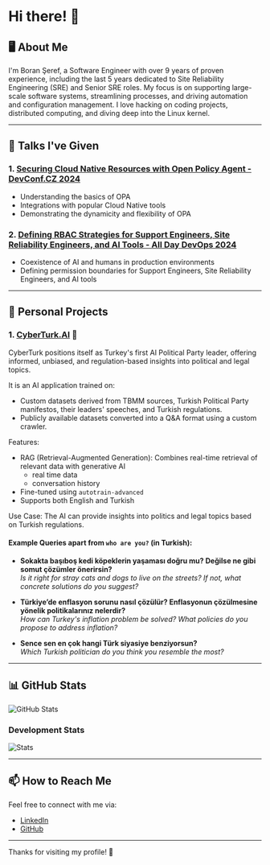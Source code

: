 # Hi there! 👋

## 🖥️ About Me
I'm Boran Şeref, a Software Engineer with over 9 years of proven experience, including the last 5 years dedicated to Site Reliability Engineering (SRE) and Senior SRE roles. My focus is on supporting large-scale software systems, streamlining processes, and driving automation and configuration management. I love hacking on coding projects, distributed computing, and diving deep into the Linux kernel.

---

## 🎤 Talks I've Given

### 1. [Securing Cloud Native Resources with Open Policy Agent - DevConf.CZ 2024](https://www.youtube.com/watch?v=PpM_L0nPQuU&ab_channel=DevConf)

- Understanding the basics of OPA
- Integrations with popular Cloud Native tools
- Demonstrating the dynamicity and flexibility of OPA

### 2. [Defining RBAC Strategies for Support Engineers, Site Reliability Engineers, and AI Tools - All Day DevOps 2024](https://event.alldaydevops.com/hub/events/1a51349d-007d-4e3b-994e-814bc68718e9/sessions/8fe64f98-b1a1-4f9f-905b-1eb5173c2260)

- Coexistence of AI and humans in production environments
- Defining permission boundaries for Support Engineers, Site Reliability Engineers, and AI tools

---

## 🌟 Personal Projects

### 1. [CyberTurk.AI](https://cyberturk.ai) 🔧

CyberTurk positions itself as Turkey's first AI Political Party leader, offering informed, unbiased, and regulation-based insights into political and legal topics.

It is an AI application trained on:
- Custom datasets derived from TBMM sources, Turkish Political Party manifestos, their leaders' speeches, and Turkish regulations.
- Publicly available datasets converted into a Q&A format using a custom crawler.

Features:
- RAG (Retrieval-Augmented Generation): Combines real-time retrieval of relevant data with generative AI
  - real time data
  - conversation history
- Fine-tuned using `autotrain-advanced`
- Supports both English and Turkish

Use Case: The AI can provide insights into politics and legal topics based on Turkish regulations.

#### Example Queries apart from `who are you?` (in Turkish):
- **Sokakta başıboş kedi köpeklerin yaşaması doğru mu? Değilse ne gibi somut çözümler önerirsin?**  
  *Is it right for stray cats and dogs to live on the streets? If not, what concrete solutions do you suggest?*

- **Türkiye’de enflasyon sorunu nasıl çözülür? Enflasyonun çözülmesine yönelik politikalarınız nelerdir?**  
  *How can Turkey's inflation problem be solved? What policies do you propose to address inflation?*

- **Sence sen en çok hangi Türk siyasiye benziyorsun?**  
  *Which Turkish politician do you think you resemble the most?*
  
---

## 📊 GitHub Stats

![GitHub Stats](https://github-readme-stats.vercel.app/api?username=boranx&show_icons=true&theme=radical)

### Development Stats
![Stats](https://github-readme-stats.vercel.app/api/wakatime?username=boranx&cache_seconds=60)

---

## 📫 How to Reach Me
Feel free to connect with me via:
- [LinkedIn](https://www.linkedin.com/in/boranseref)
- [GitHub](https://github.com/boranx)

---

Thanks for visiting my profile! 🚀
